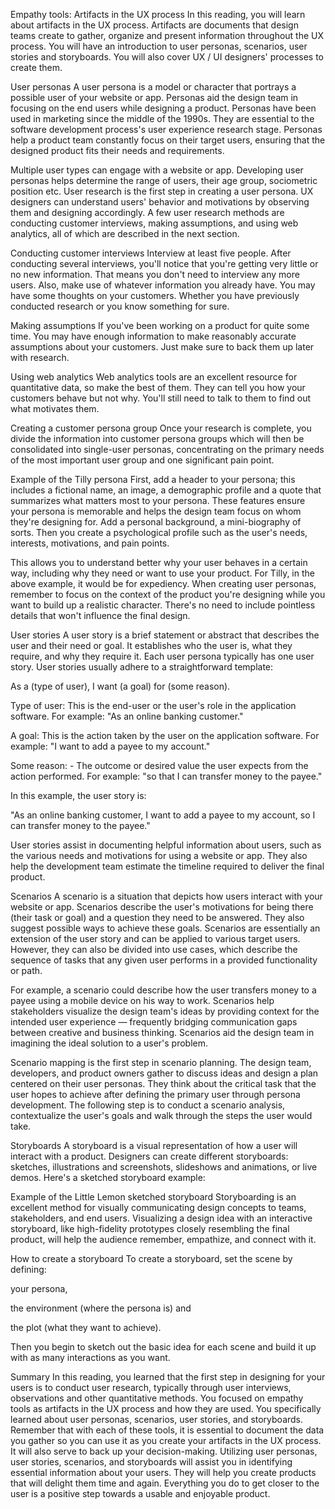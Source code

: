 Empathy tools: Artifacts in the UX process
In this reading, you will learn about artifacts in the UX process. Artifacts are documents that design teams create to gather, organize and present information throughout the UX process. You will have an introduction to user personas, scenarios, user stories and storyboards. You will also cover UX / UI designers' processes to create them. 

User personas
A user persona is a model or character that portrays a possible user of your website or app. Personas aid the design team in focusing on the end users while designing a product. Personas have been used in marketing since the middle of the 1990s. They are essential to the software development process's user experience research stage. Personas help a product team constantly focus on their target users, ensuring that the designed product fits their needs and requirements. 

Multiple user types can engage with a website or app. Developing user personas helps determine the range of users, their age group, sociometric position etc. User research is the first step in creating a user persona. UX designers can understand users' behavior and motivations by observing them and designing accordingly. A few user research methods are conducting customer interviews, making assumptions, and using web analytics, all of which are described in the next section. 

Conducting customer interviews
Interview at least five people. After conducting several interviews, you'll notice that you're getting very little or no new information. That means you don't need to interview any more users. Also, make use of whatever information you already have. You may have some thoughts on your customers. Whether you have previously conducted research or you know something for sure. 

Making assumptions
If you've been working on a product for quite some time. You may have enough information to make reasonably accurate assumptions about your customers. Just make sure to back them up later with research.

Using web analytics
Web analytics tools are an excellent resource for quantitative data, so make the best of them. They can tell you how your customers behave but not why. You'll still need to talk to them to find out what motivates them. 

Creating a customer persona group
Once your research is complete, you divide the information into customer persona groups which will then be consolidated into single-user personas, concentrating on the primary needs of the most important user group and one significant pain point.

Example of the Tilly persona
First, add a header to your persona; this includes a fictional name, an image, a demographic profile and a quote that summarizes what matters most to your persona. These features ensure your persona is memorable and helps the design team focus on whom they're designing for. Add a personal background, a mini-biography of sorts. Then you create a psychological profile such as the user's needs, interests, motivations, and pain points. 

This allows you to understand better why your user behaves in a certain way, including why they need or want to use your product. For Tilly, in the above example, it would be for expediency. When creating user personas, remember to focus on the context of the product you're designing while you want to build up a realistic character. There's no need to include pointless details that won't influence the final design. 

User stories
A user story is a brief statement or abstract that describes the user and their need or goal. It establishes who the user is, what they require, and why they require it. Each user persona typically has one user story. User stories usually adhere to a straightforward template:

As a (type of user), I want (a goal) for (some reason). 

Type of user: This is the end-user or the user's role in the application software. For example: "As an online banking customer."

 A goal: This is the action taken by the user on the application software. For example: "I want to add a payee to my account." 

 Some reason: - The outcome or desired value the user expects from the action performed. For example: "so that I can transfer money to the payee."

 In this example, the user story is:

 "As an online banking customer, I want to add a payee to my account, so I can transfer money to the payee."

User stories assist in documenting helpful information about users, such as the various needs and motivations for using a website or app. They also help the development team estimate the timeline required to deliver the final product. 

Scenarios
A scenario is a situation that depicts how users interact with your website or app. Scenarios describe the user's motivations for being there (their task or goal) and a question they need to be answered. They also suggest possible ways to achieve these goals. Scenarios are essentially an extension of the user story and can be applied to various target users. However, they can also be divided into use cases, which describe the sequence of tasks that any given user performs in a provided functionality or path. 

For example, a scenario could describe how the user transfers money to a payee using a mobile device on his way to work. Scenarios help stakeholders visualize the design team's ideas by providing context for the intended user experience — frequently bridging communication gaps between creative and business thinking. Scenarios aid the design team in imagining the ideal solution to a user's problem. 

Scenario mapping is the first step in scenario planning. The design team, developers, and product owners gather to discuss ideas and design a plan centered on their user personas. They think about the critical task that the user hopes to achieve after defining the primary user through persona development. The following step is to conduct a scenario analysis, contextualize the user's goals and walk through the steps the user would take. 

Storyboards
A storyboard is a visual representation of how a user will interact with a product. Designers can create different storyboards: sketches, illustrations and screenshots, slideshows and animations, or live demos. Here's a sketched storyboard example: 

Example of the Little Lemon sketched storyboard
Storyboarding is an excellent method for visually communicating design concepts to teams, stakeholders, and end users. Visualizing a design idea with an interactive storyboard, like high-fidelity prototypes closely resembling the final product, will help the audience remember, empathize, and connect with it. 

How to create a storyboard
To create a storyboard, set the scene by defining:

your persona, 

the environment (where the persona is) and 

the plot (what they want to achieve). 

Then you begin to sketch out the basic idea for each scene and build it up with as many interactions as you want. 

Summary
In this reading, you learned that the first step in designing for your users is to conduct user research, typically through user interviews, observations and other quantitative methods. You focused on empathy tools as artifacts in the UX process and how they are used. You specifically learned about user personas, scenarios, user stories, and storyboards. Remember that with each of these tools, it is essential to document the data you gather so you can use it as you create your artifacts in the UX process. It will also serve to back up your decision-making. Utilizing user personas, user stories, scenarios, and storyboards will assist you in identifying essential information about your users. They will help you create products that will delight them time and again. Everything you do to get closer to the user is a positive step towards a usable and enjoyable product.
